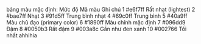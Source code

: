 bảng màu mặc định:
Mức độ	    Mã màu	        Ghi chú
1	      #e6f7ff	       Rất nhạt (lightest)
2	      #bae7ff	       Nhạt
3	      #91d5ff	       Trung bình nhạt
4	      #69c0ff	       Trung bình
5	      #40a9ff	       Màu chủ đạo (primary color)
6	      #1890ff	       Màu chính mặc định
7	      #096dd9	       Đậm
8	      #0050b3	       Rất đậm
9	      #003a8c	       Gần như đen xanh
10	      #002766	       Tối nhất
ahhihia


